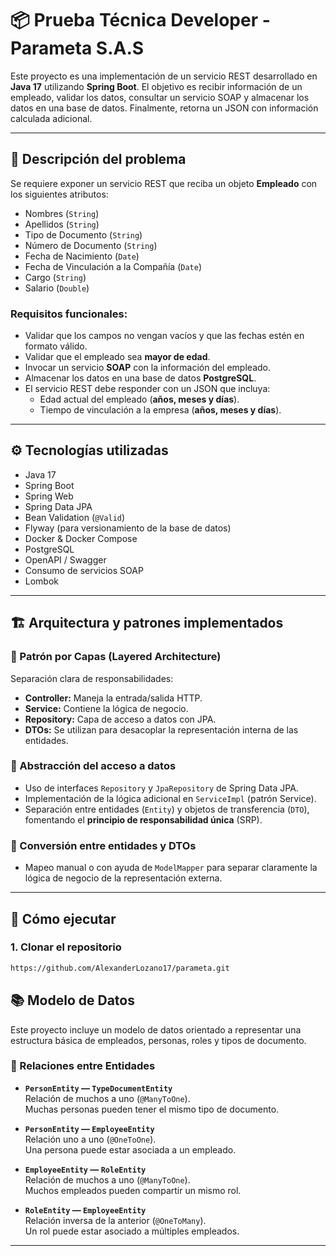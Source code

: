 # 📦 Prueba Técnica Developer - Parameta S.A.S

Este proyecto es una implementación de un servicio REST desarrollado en **Java 17** utilizando **Spring Boot**. El objetivo es recibir información de un empleado, validar los datos, consultar un servicio SOAP y almacenar los datos en una base de datos. Finalmente, retorna un JSON con información calculada adicional.

---

## 🧩 Descripción del problema

Se requiere exponer un servicio REST que reciba un objeto **Empleado** con los siguientes atributos:

- Nombres (`String`)
- Apellidos (`String`)
- Tipo de Documento (`String`)
- Número de Documento (`String`)
- Fecha de Nacimiento (`Date`)
- Fecha de Vinculación a la Compañía (`Date`)
- Cargo (`String`)
- Salario (`Double`)

### Requisitos funcionales:

- Validar que los campos no vengan vacíos y que las fechas estén en formato válido.
- Validar que el empleado sea **mayor de edad**.
- Invocar un servicio **SOAP** con la información del empleado.
- Almacenar los datos en una base de datos **PostgreSQL**.
- El servicio REST debe responder con un JSON que incluya:
  - Edad actual del empleado (**años, meses y días**).
  - Tiempo de vinculación a la empresa (**años, meses y días**).

---

## ⚙️ Tecnologías utilizadas

- Java 17
- Spring Boot
- Spring Web
- Spring Data JPA
- Bean Validation (`@Valid`)
- Flyway (para versionamiento de la base de datos)
- Docker & Docker Compose
- PostgreSQL
- OpenAPI / Swagger
- Consumo de servicios SOAP
- Lombok

---

## 🏗️ Arquitectura y patrones implementados

### 🧱 Patrón por Capas (Layered Architecture)
Separación clara de responsabilidades:

- **Controller:** Maneja la entrada/salida HTTP.
- **Service:** Contiene la lógica de negocio.
- **Repository:** Capa de acceso a datos con JPA.
- **DTOs:** Se utilizan para desacoplar la representación interna de las entidades.

### 🧰 Abstracción del acceso a datos

- Uso de interfaces `Repository` y `JpaRepository` de Spring Data JPA.
- Implementación de la lógica adicional en `ServiceImpl` (patrón Service).
- Separación entre entidades (`Entity`) y objetos de transferencia (`DTO`), fomentando el **principio de responsabilidad única** (SRP).

### 🔄 Conversión entre entidades y DTOs

- Mapeo manual o con ayuda de `ModelMapper` para separar claramente la lógica de negocio de la representación externa.
  
---

## 🚀 Cómo ejecutar

### 1. Clonar el repositorio

```bash
https://github.com/AlexanderLozano17/parameta.git
```

## 📚 Modelo de Datos

Este proyecto incluye un modelo de datos orientado a representar una estructura básica de empleados, personas, roles y tipos de documento.

### 🔗 Relaciones entre Entidades

- **`PersonEntity` — `TypeDocumentEntity`**  
  Relación de muchos a uno (`@ManyToOne`).  
  Muchas personas pueden tener el mismo tipo de documento.

- **`PersonEntity` — `EmployeeEntity`**  
  Relación uno a uno (`@OneToOne`).  
  Una persona puede estar asociada a un empleado.

- **`EmployeeEntity` — `RoleEntity`**  
  Relación de muchos a uno (`@ManyToOne`).  
  Muchos empleados pueden compartir un mismo rol.

- **`RoleEntity` — `EmployeeEntity`**  
  Relación inversa de la anterior (`@OneToMany`).  
  Un rol puede estar asociado a múltiples empleados.

---
